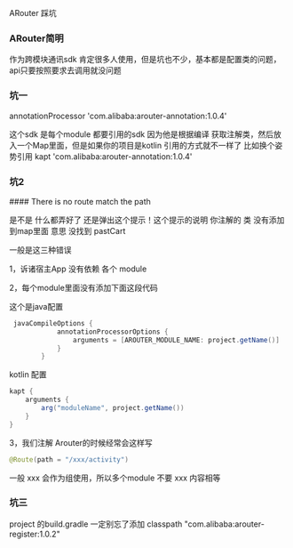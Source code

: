 ARouter 踩坑

### ARouter简明

作为跨模块通讯sdk 肯定很多人使用，但是坑也不少，基本都是配置类的问题，api只要按照要求去调用就没问题

### 坑一

annotationProcessor 'com.alibaba:arouter-annotation:1.0.4'

这个sdk 是每个module 都要引用的sdk 因为他是根据编译 获取注解类，然后放入一个Map里面，但是如果你的项目是kotlin 引用的方式就不一样了 比如换个姿势引用 kapt 'com.alibaba:arouter-annotation:1.0.4'

### 坑2

#### There is no route match the path

是不是 什么都弄好了 还是弹出这个提示！这个提示的说明 你注解的 类 没有添加到map里面 意思 没找到 pastCart

一般是这三种错误

1，诉诸宿主App 没有依赖 各个 module

2，每个module里面没有添加下面这段代码

这个是java配置

```java
 javaCompileOptions {
            annotationProcessorOptions {
                arguments = [AROUTER_MODULE_NAME: project.getName()]
            }
        }
```

kotlin 配置

```java
kapt {
    arguments {
        arg("moduleName", project.getName())
    }
}
```

3，我们注解 Arouter的时候经常会这样写

```java
@Route(path = "/xxx/activity")
```

一般 xxx 会作为组使用，所以多个module 不要 xxx 内容相等

### 坑三

project 的build.gradle 一定别忘了添加 classpath "com.alibaba:arouter-register:1.0.2"
